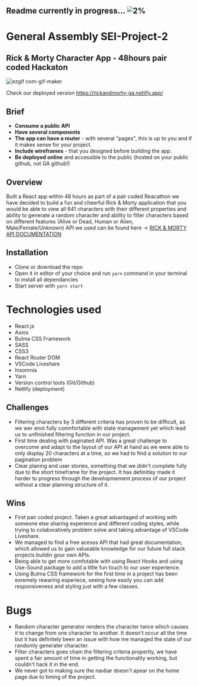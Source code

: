 ## Readme currently in progress... ![2%](https://progress-bar.dev/2)

# General Assembly SEI-Project-2
## Rick & Morty Character App - 48hours pair coded Hackaton
![ezgif com-gif-maker](https://user-images.githubusercontent.com/81913593/129573394-be858942-b359-4c8c-8b62-26bd6e0d5778.gif)

Check our deployed version https://rickandmorty-ga.netlify.app/

## Brief
* **Consume a public API**
* **Have several components**
* **The app can have a router** - with several "pages", this is up to you and if it makes sense for your project.
* **Include wireframes** - that you designed before building the app.
* **Be deployed online** and accessible to the public (hosted on your public github, not GA github!)

## Overview 
Built a React app within 48 hours as part of a pair coded Reacathon we have decided to build a fun and cheerful Rick & Morty application that you would be able to view all 641 characters with their different properties and ability to generate a random character and ability to filter characters based on different features (Alive or Dead, Human or Alien, Male/Female/Unknown)
API we used can be found here -> [RICK & MORTY API DOCUMENTATION](https://rickandmortyapi.com/)



## Installation
+ Clone or download the repo
+ Open it in editor of your choice and run ``yarn`` command in your terminal to install all dependancies
+ Start server with ``yarn start``




# Technologies used
+ React.js
+ Axios
+ Bulma CSS Framework
+ SASS
+ CSS3
+ React Router DOM
+ VSCode Liveshare
+ Insomnia
+ Yarn
+ Version control tools (Git/Github)
+ Netlify (deployment)

## Challenges

+ Filtering characters by 3 different criteria has proven to be difficult, as we wer enot fully comnfortable with state management yet which lead us to unfinished filtering function in our project.
+ First time dealing with paginated API. Was a great challenge to overcome and adapt to the layout of our API at hand as we were able to only display 20 characters at a time, so we had to find a solution to our pagination problem
+ Clear planing and user stories, something that we didn't complete fully due to the short timeframe for the project. It has definitley made it harder to progress through the developmement process of our project without a clear planning structure of it.

## Wins
+ First pair coded project. Taken a great advantaged of working with someone else sharing experience and different coding styles, while trying to colaboratively problem solve and taking advantage of VSCode Liveshare.
+ We managed to find a free acesss API that had great documentation, which allowed us to gain valueable knowledge for our future full stack projects buildin gour own APIs.
+ Being able to get more comfotable with using React Hooks and using Use-Sound package to add a little fun touch to our user experience.
+ Using Bulma CSS framework for the first time in a project has been exremely rewaring experiece, seeing how easily you can add responsiveness and styling just with a few classes.


# Bugs 
+ Random character generator renders the character twice which causes it to change from one character to another. It doesn't occur all the time but it has definitely been an issue with how me managed the state of our randomly generater character.
+ Filter characters goes chain the filtering criteria propertly, we have spent a fair amount of time in getting the functionality working, but couldn't hack it in the end. 
+ We never got to making sure the navbar doesn't apear on the home page due to timing of the project.



